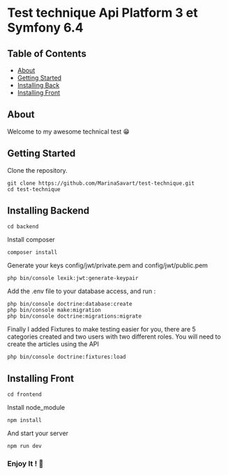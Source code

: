 # Test technique Api Platform 3 et Symfony 6.4

## Table of Contents

- [About](#about)
- [Getting Started](#getting_started)
- [Installing Back](#installing-backend)
- [Installing Front](#installing-frontend)

## About <a name = "about"></a>

Welcome to my awesome technical test 😁

## Getting Started <a name = "getting_started"></a>

Clone the repository.

```
git clone https://github.com/MarinaSavart/test-technique.git
cd test-technique
```


## Installing Backend<a name = "installing-backend"></a>

```
cd backend
```

Install composer
```
composer install
```

Generate your keys config/jwt/private.pem and config/jwt/public.pem 
```
php bin/console lexik:jwt:generate-keypair
```

Add the .env file to your database access, and run :
```
php bin/console doctrine:database:create
php bin/console make:migration
php bin/console doctrine:migrations:migrate
```

Finally I added Fixtures to make testing easier for you, there are 5 categories created and two users with two different roles. You will need to create the articles using the API

```
php bin/console doctrine:fixtures:load
```


## Installing Front<a name = "installing-frontend"></a>

```
cd frontend
```
Install node_module

```
npm install
```
And start your server
```
npm run dev
```
### Enjoy It ! 🚀 